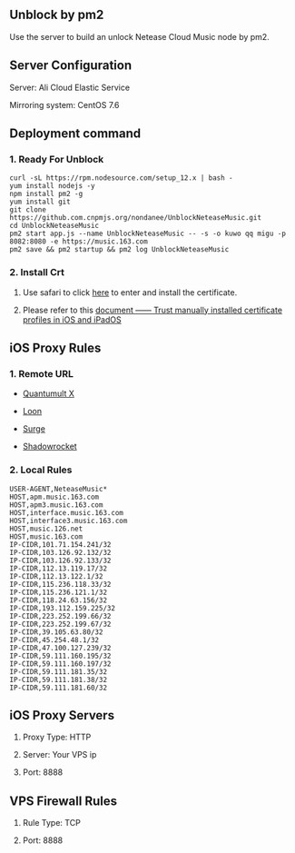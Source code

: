 ## Unblock by pm2

Use the server to build an unlock Netease Cloud Music node by pm2.

## Server Configuration

Server: Ali Cloud Elastic Service

Mirroring system: CentOS 7.6

## Deployment command

### 1. Ready For Unblock

```
curl -sL https://rpm.nodesource.com/setup_12.x | bash -
yum install nodejs -y
npm install pm2 -g
yum install git
git clone https://github.com.cnpmjs.org/nondanee/UnblockNeteaseMusic.git
cd UnblockNeteaseMusic
pm2 start app.js --name UnblockNeteaseMusic -- -s -o kuwo qq migu -p 8082:8080 -e https://music.163.com
pm2 save && pm2 startup && pm2 log UnblockNeteaseMusic
```

### 2. Install Crt

1. Use safari to click [here](https://raw.githubusercontent.com/nondanee/UnblockNeteaseMusic/master/ca.crt) to enter and install the certificate.

2. Please refer to this [document —— Trust manually installed certificate profiles in iOS and iPadOS](https://support.apple.com/en-us/HT204477)

## iOS Proxy Rules

### 1. Remote URL

- [Quantumult X](https://raw.githubusercontent.com/blackmatrix7/ios_rule_script/master/rule/QuantumultX/NetEaseMusic/NetEaseMusic.list)

- [Loon](https://raw.githubusercontent.com/blackmatrix7/ios_rule_script/master/rule/Loon/NetEaseMusic/NetEaseMusic.list)

- [Surge](https://raw.githubusercontent.com/blackmatrix7/ios_rule_script/master/rule/Surge/NetEaseMusic/NetEaseMusic.list)

- [Shadowrocket](https://raw.githubusercontent.com/blackmatrix7/ios_rule_script/master/rule/Shadowrocket/NetEaseMusic/NetEaseMusic.list)

### 2. Local Rules

```
USER-AGENT,NeteaseMusic*
HOST,apm.music.163.com
HOST,apm3.music.163.com
HOST,interface.music.163.com
HOST,interface3.music.163.com
HOST,music.126.net
HOST,music.163.com
IP-CIDR,101.71.154.241/32
IP-CIDR,103.126.92.132/32
IP-CIDR,103.126.92.133/32
IP-CIDR,112.13.119.17/32
IP-CIDR,112.13.122.1/32
IP-CIDR,115.236.118.33/32
IP-CIDR,115.236.121.1/32
IP-CIDR,118.24.63.156/32
IP-CIDR,193.112.159.225/32
IP-CIDR,223.252.199.66/32
IP-CIDR,223.252.199.67/32
IP-CIDR,39.105.63.80/32
IP-CIDR,45.254.48.1/32
IP-CIDR,47.100.127.239/32
IP-CIDR,59.111.160.195/32
IP-CIDR,59.111.160.197/32
IP-CIDR,59.111.181.35/32
IP-CIDR,59.111.181.38/32
IP-CIDR,59.111.181.60/32
```

## iOS Proxy Servers

1. Proxy Type: HTTP

2. Server: Your VPS ip

3. Port: 8888

## VPS Firewall Rules

1. Rule Type: TCP

2. Port: 8888
